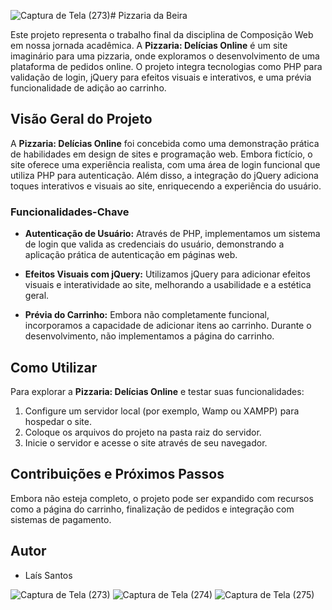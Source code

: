 ![Captura de Tela (273)](https://github.com/LaisDomingos/Pizzaria/assets/50579591/28d44473-5dd0-48ec-90fa-cf75249efc46)# Pizzaria da Beira

Este projeto representa o trabalho final da disciplina de Composição Web em nossa jornada acadêmica. A **Pizzaria: Delícias Online** é um site imaginário para uma pizzaria, onde exploramos o desenvolvimento de uma plataforma de pedidos online. O projeto integra tecnologias como PHP para validação de login, jQuery para efeitos visuais e interativos, e uma prévia funcionalidade de adição ao carrinho.

## Visão Geral do Projeto

A **Pizzaria: Delícias Online** foi concebida como uma demonstração prática de habilidades em design de sites e programação web. Embora fictício, o site oferece uma experiência realista, com uma área de login funcional que utiliza PHP para autenticação. Além disso, a integração do jQuery adiciona toques interativos e visuais ao site, enriquecendo a experiência do usuário.

### Funcionalidades-Chave

- **Autenticação de Usuário:** Através de PHP, implementamos um sistema de login que valida as credenciais do usuário, demonstrando a aplicação prática de autenticação em páginas web.

- **Efeitos Visuais com jQuery:** Utilizamos jQuery para adicionar efeitos visuais e interatividade ao site, melhorando a usabilidade e a estética geral.

- **Prévia do Carrinho:** Embora não completamente funcional, incorporamos a capacidade de adicionar itens ao carrinho. Durante o desenvolvimento, não implementamos a página do carrinho.

## Como Utilizar

Para explorar a **Pizzaria: Delícias Online** e testar suas funcionalidades:

1. Configure um servidor local (por exemplo, Wamp ou XAMPP) para hospedar o site.
2. Coloque os arquivos do projeto na pasta raiz do servidor.
3. Inicie o servidor e acesse o site através de seu navegador.

## Contribuições e Próximos Passos

Embora não esteja completo, o projeto pode ser expandido com recursos como a página do carrinho, finalização de pedidos e integração com sistemas de pagamento.

## Autor

- Laís Santos

![Captura de Tela (273)](https://github.com/LaisDomingos/Pizzaria/assets/50579591/d8c3715b-8d13-4cc7-a754-77cf253198e9)
![Captura de Tela (274)](https://github.com/LaisDomingos/Pizzaria/assets/50579591/e2de9512-9d96-4439-be5e-f5a3580acddd)
![Captura de Tela (275)](https://github.com/LaisDomingos/Pizzaria/assets/50579591/f0f85638-a143-4f1c-b24d-bec6b22ade60)

